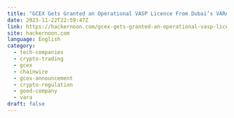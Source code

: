 ```yaml
---
title: "GCEX Gets Granted an Operational VASP Licence From Dubai’s VARA: What This All Means"
date: 2023-11-22T22:59:47Z
link: https://hackernoon.com/gcex-gets-granted-an-operational-vasp-licence-from-dubais-vara-what-this-all-means?source=rss&utm_medium=RSS&utm_source=news.12bit.vn
site: hackernoon.com
language: English
category:
  - tech-companies
  - crypto-trading
  - gcex
  - chainwire
  - gcex-announcement
  - crypto-regulation
  - good-company
  - vara
draft: false
---
```

